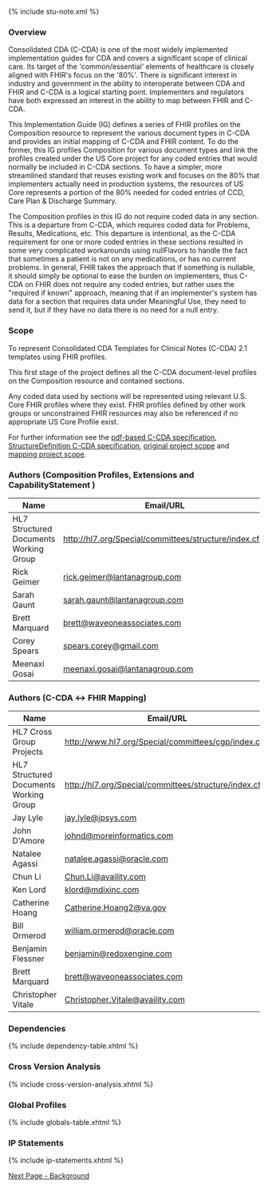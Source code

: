 {% include stu-note.xml %}

### Overview

Consolidated CDA (C-CDA) is one of the most widely implemented implementation guides for CDA and covers a significant scope of clinical care. Its target of the 'common/essential' elements of healthcare is closely aligned with FHIR's focus on the '80%'. There is significant interest in industry and government in the ability to interoperate between CDA and FHIR and C-CDA is a logical starting point. Implementers and regulators have both expressed an interest in the ability to map between FHIR and C-CDA.

This Implementation Guide (IG) defines a series of FHIR profiles on the Composition resource to represent the various document types in C-CDA and provides an initial mapping of C-CDA and FHIR content. To do the former, this IG profiles Composition for various document types and link the profiles created under the US Core project for any coded entries that would normally be included in C-CDA sections. To have a simpler, more streamlined standard that reuses existing work and focuses on the 80% that implementers actually need in production systems, the resources of US Core represents a portion of the 80% needed for coded entries of CCD, Care Plan & Discharge Summary.

The Composition profiles in this IG do not require coded data in any section. This is a departure from C-CDA, which requires coded data for Problems, Results, Medications, etc. This departure is intentional, as the C-CDA requirement for one or more coded entries in these sections resulted in some very complicated workarounds using nullFlavors to handle the fact that sometimes a patient is not on any medications, or has no current problems. In general, FHIR takes the approach that if something is nullable, it should simply be optional to ease the burden on implementers, thus C-CDA on FHIR does not require any coded entries, but rather uses the "required if known" approach, meaning that if an implementer's system has data for a section that requires data under Meaningful Use, they need to send it, but if they have no data there is no need for a null entry.

### Scope

To represent Consolidated CDA Templates for Clinical Notes (C-CDA) 2.1 templates using FHIR profiles.

This first stage of the project defines all the C-CDA document-level profiles on the Composition resource and contained sections.

Any coded data used by sections will be represented using relevant U.S. Core FHIR profiles where they exist. FHIR profiles defined by other work groups or unconstrained FHIR resources may also be referenced if no appropriate US Core Profile exist.

For further information see the [pdf-based C-CDA specification](http://www.hl7.org/implement/standards/product_brief.cfm?product_id=492), [StructureDefinition C-CDA specification](http://hl7.org/cda/stds/ccda/draft1/), [original project scope](https://confluence.hl7.org/pages/viewpage.action?pageId=76158360) and [mapping project scope](https://jira.hl7.org/browse/PSS-1811).


### Authors (Composition Profiles, Extensions and CapabilityStatement )

<table>
<thead>
<tr>
<th>Name</th>
<th>Email/URL</th>
</tr>
</thead>
<tbody>
<tr>
<td>HL7 Structured Documents Working Group</td>
<td><a href="http://hl7.org/Special/committees/structure/index.cfm" target="_new">http://hl7.org/Special/committees/structure/index.cfm</a></td>
</tr>
<tr>
<td>Rick Geimer</td>
<td><a href="mailto:rick.geimer@lantanagroup.com">rick.geimer@lantanagroup.com</a></td>
</tr>
<tr>
<td>Sarah Gaunt</td>
<td><a href="mailto:sarah.gaunt@lantanagroup.com">sarah.gaunt@lantanagroup.com</a></td>
</tr>
<tr>
<td>Brett Marquard</td>
<td><a href="mailto:brett@waveoneassociates.com">brett@waveoneassociates.com</a></td>
</tr>
<tr>
<td>Corey Spears</td>
<td><a href="mailto:spears.corey@gmail.com">spears.corey@gmail.com</a></td>
</tr>
<tr>
<td>Meenaxi Gosai</td>
<td><a href="mailto:meenaxi.gosai@lantanagroup.com">meenaxi.gosai@lantanagroup.com</a></td>
</tr>
</tbody>
</table>

### Authors (C-CDA ↔ FHIR Mapping)

<table>
<thead>
<tr>
<th>Name</th>
<th>Email/URL</th>
</tr>
</thead>
<tbody>
<tr>
<td>HL7 Cross Group Projects</td>
<td><a href="http://hl7.org/Special/committees/cgp/index.cfm" target="_new">http://www.hl7.org/Special/committees/cgp/index.cfm</a></td>
</tr>
<tr>
<td>HL7 Structured Documents Working Group</td>
<td><a href="http://hl7.org/Special/committees/structure/index.cfm" target="_new">http://hl7.org/Special/committees/structure/index.cfm</a></td>
</tr>
<tr>
<td>Jay Lyle</td>
<td><a href="mailto:jay.lyle@jpsys.com">jay.lyle@jpsys.com</a></td>
</tr>
<tr>
<td>John D'Amore</td>
<td><a href="mailto:johnd@moreinformatics.com">johnd@moreinformatics.com</a></td>
</tr>
<tr>
<td>Natalee Agassi</td>
<td><a href="mailto:natalee.agassi@oracle.com">natalee.agassi@oracle.com</a></td>
</tr>
<tr>
<td>Chun Li</td>
<td><a href="mailto:Chun.Li@availity.com">Chun.Li@availity.com</a></td>
</tr>
<tr>
<td>Ken Lord</td>
<td><a href="mailto:klord@mdixinc.com">klord@mdixinc.com</a></td>
</tr>
<tr>
<td>Catherine Hoang</td>
<td><a href="mailto:Catherine.Hoang2@va.gov">Catherine.Hoang2@va.gov</a></td>
</tr>
<tr>
<td>Bill Ormerod</td>
<td><a href="mailto:william.ormerod@oracle.com">william.ormerod@oracle.com</a></td>
</tr>
<tr>
<td>Benjamin Flessner</td>
<td><a href="mailto:benjamin@redoxengine.com">benjamin@redoxengine.com</a></td>
</tr>
<tr>
<td>Brett Marquard</td>
<td><a href="mailto:brett@waveoneassociates.com">brett@waveoneassociates.com</a></td>
</tr>
<tr>
<td>Christopher Vitale</td>
<td><a href="mailto:Christopher.Vitale@availity.com">Christopher.Vitale@availity.com</a></td>
</tr>


</tbody>
</table>

### Dependencies

{% include dependency-table.xhtml %}

### Cross Version Analysis

{% include cross-version-analysis.xhtml %}

### Global Profiles

{% include globals-table.xhtml %}

### IP Statements

{% include ip-statements.xhtml %}


[Next Page - Background](background.html)
